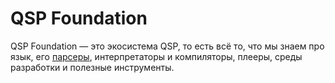 ﻿---
sidebar_position: 1
---

# QSP Foundation

QSP Foundation — это экосистема QSP, то есть всё то, что мы знаем про язык, его [парсеры](./parsers/index.md), интерпретаторы и компиляторы, плееры, среды разработки и полезные инструменты.
